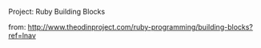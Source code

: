 Project: Ruby Building Blocks

from: http://www.theodinproject.com/ruby-programming/building-blocks?ref=lnav